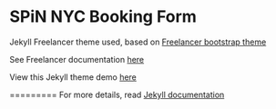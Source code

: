SPiN NYC Booking Form
=========================

Jekyll Freelancer theme used, based on [Freelancer bootstrap theme ](http://startbootstrap.com/templates/freelancer/)

See Freelancer documentation [here](https://github.com/jeromelachaud/freelancer-theme)

View this Jekyll theme demo [here](https://jeromelachaud.github.io/freelancer-theme)

=========
For more details, read [Jekyll documentation](http://jekyllrb.com/)
